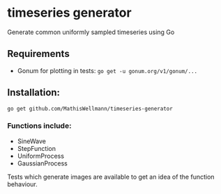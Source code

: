 # timeseries generator
Generate common uniformly sampled timeseries using Go

## Requirements
- Gonum for plotting in tests:
``
go get -u gonum.org/v1/gonum/...
``

## Installation:
``
go get github.com/MathisWellmann/timeseries-generator
``

### Functions include:
- SineWave
- StepFunction
- UniformProcess
- GaussianProcess

Tests which generate images are available to get an idea of the function behaviour.